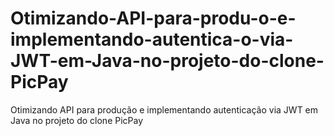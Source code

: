 # Otimizando-API-para-produ-o-e-implementando-autentica-o-via-JWT-em-Java-no-projeto-do-clone-PicPay
Otimizando API para produção e implementando autenticação via JWT em Java no projeto do clone PicPay
